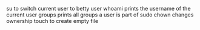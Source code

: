 su to switch current user to betty user
whoami prints the username of the current user
groups prints all groups a user is part of
sudo chown changes ownership
touch to create empty file
